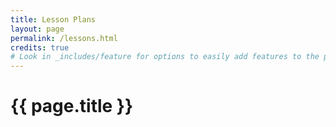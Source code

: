 ```yaml
---
title: Lesson Plans
layout: page
permalink: /lessons.html
credits: true
# Look in _includes/feature for options to easily add features to the page
---
```


# {{ page.title }}
